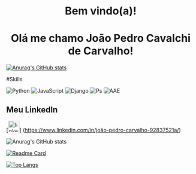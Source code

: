 <h1 align="center"> Bem vindo(a)!</h1>

<h1 align="center"> Olá me chamo João Pedro Cavalchi de Carvalho!</h1>
</p>

[![Anurag's GitHub stats](https://github-readme-stats.vercel.app/api?username=cavalchi&theme=onedark)](https://github.com/anuraghazra/github-readme-stats)

#Skills

![Python](https://img.shields.io/badge/Python-FFD43B?style=for-the-badge&logo=python&logoColor=blue)
![JavaScript](https://img.shields.io/badge/JavaScript-323330?style=for-the-badge&logo=javascript&logoColor=F7DF1E)
![Django](https://img.shields.io/badge/Django-092E20?style=for-the-badge&logo=django&logoColor=green)
![Ps](https://img.shields.io/badge/Adobe%20Photoshop-31A8FF?style=for-the-badge&logo=Adobe%20Photoshop&logoColor=black)
![AAE](https://img.shields.io/badge/Adobe%20after%20affects-CF96FD?style=for-the-badge&logo=Adobe%20after%20effects&logoColor=393665)


## Meu LinkedIn
[<img src='https://img.shields.io/badge/LinkedIn-0077B5?style=for-the-badge&logo=linkedin&logoColor=white' alt='linkedin' height='30'>]
      (https://www.linkedin.com/in/joão-pedro-carvalho-92837521a/)
      

![Anurag's GitHub stats](https://github-readme-stats.vercel.app/api?username=cavalchi&theme=onedark&hide=contribs,prs)


[![Readme Card](https://github-readme-stats.vercel.app/api/pin/?username=cavalchi&theme=onedark&repo=cavalchi)](https://github.com/anuraghazra/github-readme-stats)



[![Top Langs](https://github-readme-stats.vercel.app/api/top-langs/?username=cavalchi&theme=onedark&layout=compact)](https://github.com/anuraghazra/github-readme-stats)
